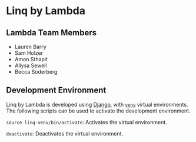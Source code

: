 # Linq by Lambda
## Lambda Team Members
- Lauren Barry
- Sam Holzer
- Amon Sthapit
- Allysa Sewell
- Becca Soderberg

## Development Environment
Linq by Lambda is developed using [Django](https://www.djangoproject.com/), with [`venv`](https://docs.python.org/3/library/venv.html) virtual environments. The following scripts can be used to activate the development environment. 

`source linq-venv/bin/activate`:
Activates the virtual environment. 

`deactivate`:
Deactivates the virtual environment.